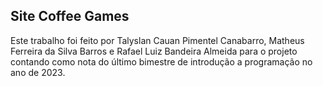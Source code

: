 ## Site Coffee Games

Este trabalho foi feito por Talyslan Cauan Pimentel Canabarro, Matheus Ferreira da Silva Barros e Rafael Luiz Bandeira Almeida para o projeto contando como nota do último bimestre de introdução a programação no ano de 2023.
